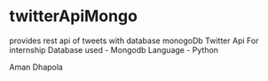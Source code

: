 # twitterApiMongo
provides rest api of tweets with database monogoDb
Twitter Api For internship
Database used - Mongodb
Language - Python

Aman Dhapola
